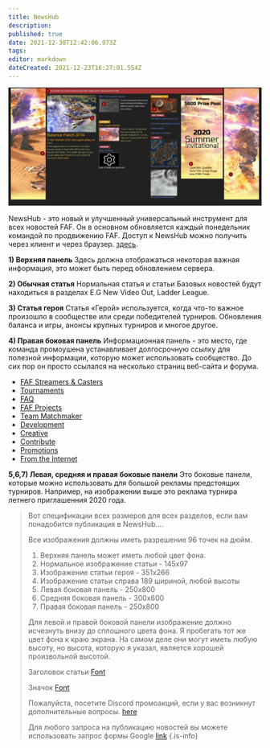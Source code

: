 ```yaml
---
title: NewsHub
description: 
published: true
date: 2021-12-30T12:42:06.973Z
tags: 
editor: markdown
dateCreated: 2021-12-23T16:27:01.554Z
---
```


![newshub.png](/newshub.png)

NewsHub - это новый и улучшенный универсальный инструмент для всех новостей FAF. Он в основном обновляется каждый понедельник командой по продвижению FAF.
Доступ к NewsHub можно получить через клиент и через браузер. [здесь](https://www.faforever.com/newshub).

**1) Верхняя панель**
Здесь должна отображаться некоторая важная информация, это может быть перед обновлением сервера.

**2) Обычная статья**
Нормальная статья и статьи Базовых новостей будут находиться в разделах E.G New Video Out, Ladder League.

**3) Статья героя**
Статья «Герой» используется, когда что-то важное произошло в сообществе или среди победителей турниров.
Обновления баланса и игры, анонсы крупных турниров и многое другое.

**4) Правая боковая панель**
Информационная панель - это место, где команда промоушена устанавливает долгосрочную ссылку для полезной информации, которую может использовать сообщество.
До сих пор он просто ссылался на несколько страниц веб-сайта и форума.

- [FAF Streamers & Casters](/Casts&Livestreams)
- [Tournaments](/Tournaments)
- [FAQ](https://forum.faforever.com/category/18/frequently-asked-questions)
- [FAF Projects](https://wikijs.faforever.com/en/Projects)
- [Team Matchmaker](/tmm)
- [Development](/FAF-Development)
- [Creative](/Creative)
- [Contribute](/Contribute)
- [Promotions](/Promotions)
- [From the Internet](/From-the-Internet)



**5,6,7) Левая, средняя и правая боковые панели**
Это боковые панели, которые можно использовать для большой рекламы предстоящих турниров. Например, на изображении выше это реклама турнира летнего приглашенния 2020 года.

>Вот спецификации всех размеров для всех разделов, если вам понадобится публикация в NewsHub....
>
>Все изображения должны иметь разрешение 96 точек на дюйм.
>
> 1) Верхняя панель может иметь любой цвет фона.
> 2) Нормальное изображение статьи - 145х97
> 3) Изображение статьи героя - 351x266
> 4) Изображение статьи справа 189 шириной, любой высоты
> 5) Левая боковая панель - 250x800
> 6) Средняя боковая панель - 300x600
> 7) Правая боковая панель - 250x800
>
> Для левой и правой боковой панели изображение должно исчезнуть внизу до сплошного цвета фона.
Я пробегать тот же цвет фона к краю экрана.
На самом деле они могут иметь любую высоту, но высота, которую я указал, является хорошей произвольной высотой.
>
>Заголовок статьи [Font](https://fonts.google.com/specimen/Electrolize?query=electr)
>
>Значок [Font](https://fonts.google.com/specimen/Russo+One?query=russo)
>
>Пожалуйста, посетите Discord промоакций, если у вас возникнут дополнительные вопросы. [here](https://discord.gg/CYztfPz)
>
>Для любого запроса на публикацию новостей вы можете использовать запрос формы Google [link](https://forms.gle/y9jyPLiWHr9ELXrk9)
{.is-info}
